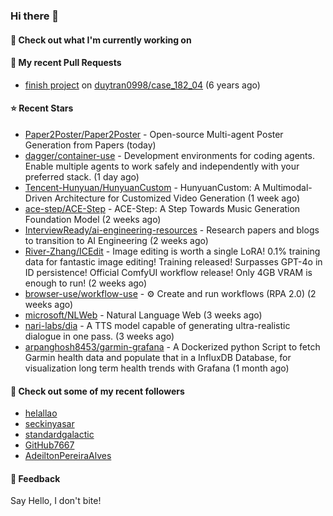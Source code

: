 ### Hi there 👋

#### 👷 Check out what I'm currently working on

#### 🔨 My recent Pull Requests

- [finish project](https://github.com/duytran0998/case_182_04/pull/1) on [duytran0998/case_182_04](https://github.com/duytran0998/case_182_04) (6 years ago)

#### ⭐ Recent Stars

- [Paper2Poster/Paper2Poster](https://github.com/Paper2Poster/Paper2Poster) - Open-source Multi-agent Poster Generation from Papers (today)
- [dagger/container-use](https://github.com/dagger/container-use) - Development environments for coding agents. Enable multiple agents to work safely and independently with your preferred stack. (1 day ago)
- [Tencent-Hunyuan/HunyuanCustom](https://github.com/Tencent-Hunyuan/HunyuanCustom) - HunyuanCustom: A Multimodal-Driven Architecture for Customized Video Generation (1 week ago)
- [ace-step/ACE-Step](https://github.com/ace-step/ACE-Step) - ACE-Step: A Step Towards Music Generation Foundation Model (2 weeks ago)
- [InterviewReady/ai-engineering-resources](https://github.com/InterviewReady/ai-engineering-resources) - Research papers and blogs to transition to AI Engineering (2 weeks ago)
- [River-Zhang/ICEdit](https://github.com/River-Zhang/ICEdit) - Image editing is worth a single LoRA! 0.1% training data for fantastic image editing! Training released! Surpasses GPT-4o in ID persistence! Official ComfyUI workflow release! Only 4GB VRAM is enough to run!  (2 weeks ago)
- [browser-use/workflow-use](https://github.com/browser-use/workflow-use) - ⚙️ Create and run workflows (RPA 2.0) (2 weeks ago)
- [microsoft/NLWeb](https://github.com/microsoft/NLWeb) - Natural Language Web (3 weeks ago)
- [nari-labs/dia](https://github.com/nari-labs/dia) - A TTS model capable of generating ultra-realistic dialogue in one pass. (3 weeks ago)
- [arpanghosh8453/garmin-grafana](https://github.com/arpanghosh8453/garmin-grafana) - A Dockerized python Script to fetch Garmin health data and populate that in a InfluxDB Database, for visualization long term health trends with Grafana (1 month ago)

#### 👯 Check out some of my recent followers

- [helallao](https://github.com/helallao)
- [seckinyasar](https://github.com/seckinyasar)
- [standardgalactic](https://github.com/standardgalactic)
- [GitHub7667](https://github.com/GitHub7667)
- [AdeiltonPereiraAlves](https://github.com/AdeiltonPereiraAlves)

#### 💬 Feedback

Say Hello, I don't bite!